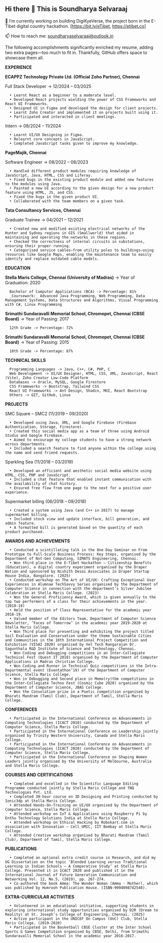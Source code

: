 ## Hi there 👋 This is Soundharya Selvaraaj

<!--
**happie-sou/happie-sou** is a ✨ _special_ ✨ repository because its `README.md` (this file) appears on your GitHub profile.

Here are some ideas to get you started:

- 🔭 I’m currently working on ...
- 🌱 I’m currently learning ...
- 👯 I’m looking to collaborate on ...
- 🤔 I’m looking for help with ...
- 💬 Ask me about ...
- 📫 How to reach me: ...
- 😄 Pronouns: ...
- ⚡ Fun fact: ...
-->

🔭 I’m currently working on building DigiKyeVerse, the project born in the E-Tibet digital country hackathon. [https://bit.ly/eTibet, https://etibet.co]

📫 How to reach me: soundharyaselvaraaj@outlook.in

The following accomplishments significantly enriched my resume, adding two extra pages—too much to fit in. Thankfully, GitHub offers space to showcase them all.

**EXPERIENCE**

**ECAPPZ Technology Private Ltd. (Official Zoho Partner), Chennai**

Full Stack Developer -> 12/2024 – 03/2025

      • Learnt React as a beginner to a moderate level.
      • Developed React projects wielding the power of CSS Frameworks and React UI Frameworks.
      • Designed UI in Figma and developed the design for client projects.
      • Learnt Zoho Creator and implemented it on projects built using it.
      • Participated and interacted in client meetings.

Intern -> 08/2024 – 11/2024

      • Learnt UI/UX Designing in Figma.
      • Relearnt core concepts in JavaScript.
      • Completed JavaScript tasks given to improve my knowledge. 

**PageMajik, Chennai**

Software Engineer -> 08/2022 – 08/2023

      • Handled different product modules requiring knowledge of JavaScript, Java, HTML, CSS and Liferay.
      • Fixed bugs in the existing product module and added new features to the modules using Java.
      • Painted a new UI according to the given design for a new product feature using HTML, JS, and CSS.
      • Fixed the bugs in the given product UI.
      • Collaborated with the team members on a given task.

**Tata Consultancy Services, Chennai**

Graduate Trainee -> 04/2021 – 12/2021

      • Created new and modified existing electrical networks of the Hunter and Sydney regions in GIS (Smallworld) that aided in maintaining and operating the networks in these regions.
      • Checked the correctness of internal circuits in substations, ensuring their proper running.
      • Categorised service cables—from utility poles to buildings—using resources like Google Maps, enabling the maintenance team to easily identify and replace outdated cable models.

**EDUCATION**

**Stella Maris College, Chennai (University of Madras)** -> Year of Graduation: 2020

      Bachelor of Computer Applications (BCA) -> Percentage: 81%
      _Coursework:_ Advanced Java Programming, Web Programming, Data Management Systems, Data Structures and Algorithms, Visual Programming with C#, Linux Programming

**Srimathi Sundaravalli Memorial School, Chromepet, Chennai (CBSE Board)** -> Year of Passing: 2017

      12th Grade -> Percentage: 72%

**Srimathi Sundaravalli Memorial School, Chromepet, Chennai (CBSE Board)** -> Year of Passing: 2015

      10th Grade -> Percentage: 87%

**TECHNICAL SKILLS**

      Programming Languages -> Java, C++, C#, PHP, C
      Web Development -> UI/UX Designer, HTML, CSS, XML, JavaScript, React (Vite), Zoho Creator Low-Code Platform
      Databases -> Oracle, MySQL, Google Firestore
      CSS Frameworks -> Bootstrap, Tailwind CSS
      React UI Frameworks -> Ant Design, Shadcn, MUI, React Bootstrap
      Others -> GIT, GitHub, Linux

**PROJECTS**

SMC Square – SMC2 (11/2019 – 09/2020)

      • Developed using Java, XML, and Google Firebase (Firebase Authentication, Storage, Firestore).
      • Created this social media app as a team of three using Android Studio and Google Firebase.
      • Aimed to encourage my college students to have a strong network across departments.
      • Included a search feature to find anyone within the college using the name and send friend requests.
      
Sparkling Sea (11/2018 – 03/2019)

      • Developed an efficient and aesthetic social media website using HTML, CSS, PHP and JavaScript.
      • Included a chat feature that enabled instant communication with the availability of chat history.
      • Ensured free flow from one page to the next for a positive user experience.
      
Supermarket billing (06/2018 – 09/2018)

      • Created a system using Java (and C++ in 2017) to manage supermarket billing.
      • Included stock view and update interface, bill generation, and admin feature.
      • A formatted bill is generated based on the quantity of each product purchased.
      
**AWARDS AND ACHIEVEMENTS**

      • Conducted a scintillating talk in the One Day Seminar on From Prototype to Full-Scale Business Process: Key Steps, organised by the Department of Nxt-Gen Computing, SIMATS Engineering, Chennai.
      • Won third place in the E-Tibet Hackathon – Citizenship Benefits (Education), a digital country experiment organised by the Draper Nation and sponsored by Nishith Desai Associates in Draper Startup House India, Bangalore. (2025)
      • Conducted workshop on The Art of UI/UX: Crafting Exceptional User Experiences in Alumnae TechSavvy Series organised by the Department of Computer Science in connection with the department’s Silver Jubilee Celebration at Stella Maris College. (2023)
      • Won the General Proficiency Award, which is given annually to the top two performers of a class for their achievements in the year. (2018-19) 
      • Held the position of Class Representative for the academic year 2018-19.
      • Valued member of the Editors Team, Department of Computer Science Newsletter, ‘Faces of Tomorrow’ in the academic year 2019-2020 at Stella Maris College.
      • Won Third place for presenting and exhibiting the project titled Soil Evaluation and Conservation under the theme Sustainable Cities and Communities in the 10th International Project Competition and Exhibition (VISAI 2020) organised by Vel Tech Rangarajan Dr. Sagunthala R&D Institute of Science and Technology, Chennai.
      • Won Coding and Debugging competitions in an Inter-Collegiate Technical Fest (Quest IT 2018) organised by the Department of Computer Applications in Madras Christian College.
      • Won Coding and Runner in Technical Quiz competitions in the Intra-Departmental event (Eventathon’19) of the Department of Computer Science, Stella Maris College.
      • Won in Debugging and Second place in Memo(ry)thm competitions in the Inter-Collegiate Techno Fest (Cosmic Cube 2020) organised by the Department of Computer Science, JBAS College.
      • Won the Consolation prize in a Poetic competition organised by Bharati Mandram (Tamil Club), Department of Tamil, Stella Maris College.

**CONFERENCES**

      • Participated in the International Conference on Advancements in Computing Technologies (ICACT 2018) conducted by the Department of Computer Science, Stella Maris College.
      • Participated in the International Conference on Leadership jointly organised by Trinity Western University, Canada and Stella Maris College.
      • Participated in the International Conference on Advancements in Computing Technologies (ICACT 2020) conducted by the Department of Computer Science, Stella Maris College. 
      • Participated in the International Conference on Shaping Women Leaders jointly organised by the University of Melbourne, Australia and Stella Maris College.
      
**COURSES AND CERTIFICATIONS**

      • Completed and excelled in the Scientific Language Editing Programme conducted jointly by Stella Maris College and TNQ Technologies Pvt. Ltd.
      • Completed 30-hour course on 3D Designing and Printing conducted by Ionic3dp at Stella Maris College.
      • Attended Hands-On-Training on UI/UX organised by the Department of Computer Science, Stella Maris College.
      • Attended workshop on IoT & Applications using Raspberry Pi by Enthu Technology Solutions India at Stella Maris College.
      • Attended workshop on Ethical Hacking by Robokart.com in association with Innovation – Cell UMIC, IIT Bombay at Stella Maris College.
      • Attended Creative workshop organised by Bharati Mandram (Tamil Club), Department of Tamil, Stella Maris College.

**PUBLICATIONS**

      • Completed an optional extra credit course in Research, and did my UG Dissertation on the topic ‘Blended Learning versus Traditional Learning in Indian Schools – A Comparative Study’ at Stella Maris College. Presented it in ICACT 2020 and published it in the International Journal of Future Generation Communication and Networking Vol. 12, No.5, (2019), pp. 267-274.
      • Co-authored the book Amma: The Wonder Woman (Amma - Mother), which was published by Humrooh Publication House. (ISBN-9994098742548).

**EXTRA-CURRICULAR ACTIVITIES**

      • Volunteered in an educational initiative, supporting students in exploring international study opportunities organised by D2R (Dream to Reality) at St. Joseph’s College of Engineering, Chennai. (2025)
      • Active participant in the UNICEF On Campus (UoC) Club, Stella Maris College. (2019-2020)
      • Participated in the Basketball CBSE Cluster at the Inter School Sports & Games Competition organised by CBSE, Delhi, from Srimathi Sundaravalli Memorial School in the academic year 2016-2017.
